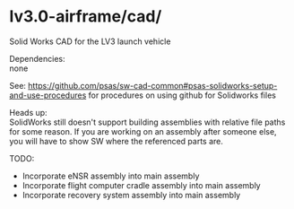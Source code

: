lv3.0-airframe/cad/
=====================

Solid Works CAD for the LV3 launch vehicle

Dependencies:  
none

See:   https://github.com/psas/sw-cad-common#psas-solidworks-setup-and-use-procedures for procedures on using github for Solidworks files

Heads up:  
SolidWorks still doesn't support building assemblies with relative file paths for some reason. If you are working on an assembly after someone else, you will have to show SW where the referenced parts are. 

TODO:  
* Incorporate eNSR assembly into main assembly
* Incorporate flight computer cradle assembly into main assembly
* Incorporate recovery system assembly into main assembly